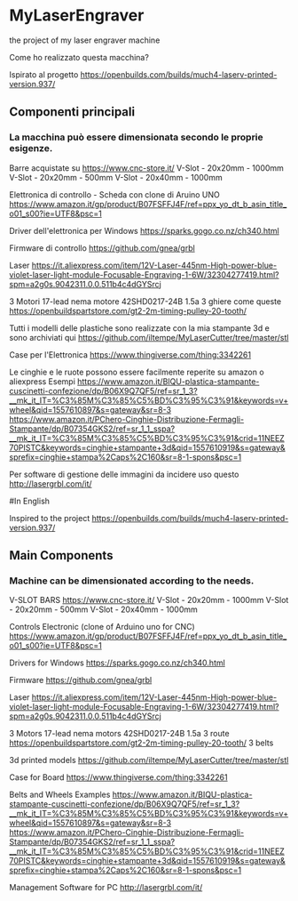 # MyLaserEngraver
the project of my laser engraver machine

Come ho realizzato questa macchina?

Ispirato al progetto https://openbuilds.com/builds/much4-laserv-printed-version.937/

## Componenti principali

### La macchina può essere dimensionata secondo le proprie esigenze.

Barre acquistate su
https://www.cnc-store.it/
V-Slot - 20x20mm - 1000mm
V-Slot - 20x20mm - 500mm
V-Slot - 20x40mm - 1000mm

Elettronica di controllo - Scheda con clone di Aruino UNO
https://www.amazon.it/gp/product/B07FSFFJ4F/ref=ppx_yo_dt_b_asin_title_o01_s00?ie=UTF8&psc=1

Driver dell'elettronica per Windows
https://sparks.gogo.co.nz/ch340.html

Firmware di controllo
https://github.com/gnea/grbl

Laser
https://it.aliexpress.com/item/12V-Laser-445nm-High-power-blue-violet-laser-light-module-Focusable-Engraving-1-6W/32304277419.html?spm=a2g0s.9042311.0.0.511b4c4dGYSrcj

3 Motori
17-lead nema motore 42SHD0217-24B 1.5a
3 ghiere come queste
https://openbuildspartstore.com/gt2-2m-timing-pulley-20-tooth/

Tutti i modelli delle plastiche sono realizzate con la mia stampante 3d e sono archiviati qui
https://github.com/iltempe/MyLaserCutter/tree/master/stl

Case per l'Elettronica
https://www.thingiverse.com/thing:3342261

Le cinghie e le ruote possono essere facilmente reperite su amazon o aliexpress
Esempi
https://www.amazon.it/BIQU-plastica-stampante-cuscinetti-confezione/dp/B06X9Q7QF5/ref=sr_1_3?__mk_it_IT=%C3%85M%C3%85%C5%BD%C3%95%C3%91&keywords=v+wheel&qid=1557610897&s=gateway&sr=8-3
https://www.amazon.it/PChero-Cinghie-Distribuzione-Fermagli-Stampante/dp/B07354GKS2/ref=sr_1_1_sspa?__mk_it_IT=%C3%85M%C3%85%C5%BD%C3%95%C3%91&crid=11NEEZ70PISTC&keywords=cinghie+stampante+3d&qid=1557610919&s=gateway&sprefix=cinghie+stampa%2Caps%2C160&sr=8-1-spons&psc=1

Per software di gestione delle immagini da incidere uso questo
http://lasergrbl.com/it/

#In English

Inspired to the project https://openbuilds.com/builds/much4-laserv-printed-version.937/

## Main Components

### Machine can be dimensionated according to the needs.

V-SLOT BARS
https://www.cnc-store.it/
V-Slot - 20x20mm - 1000mm
V-Slot - 20x20mm - 500mm
V-Slot - 20x40mm - 1000mm

Controls Electronic (clone of Arduino uno for CNC)
https://www.amazon.it/gp/product/B07FSFFJ4F/ref=ppx_yo_dt_b_asin_title_o01_s00?ie=UTF8&psc=1

Drivers for Windows
https://sparks.gogo.co.nz/ch340.html

Firmware
https://github.com/gnea/grbl

Laser
https://it.aliexpress.com/item/12V-Laser-445nm-High-power-blue-violet-laser-light-module-Focusable-Engraving-1-6W/32304277419.html?spm=a2g0s.9042311.0.0.511b4c4dGYSrcj

3 Motors
17-lead nema motors 42SHD0217-24B 1.5a
3 route
https://openbuildspartstore.com/gt2-2m-timing-pulley-20-tooth/
3 belts

3d printed models
https://github.com/iltempe/MyLaserCutter/tree/master/stl

Case for Board
https://www.thingiverse.com/thing:3342261

Belts and Wheels Examples
https://www.amazon.it/BIQU-plastica-stampante-cuscinetti-confezione/dp/B06X9Q7QF5/ref=sr_1_3?__mk_it_IT=%C3%85M%C3%85%C5%BD%C3%95%C3%91&keywords=v+wheel&qid=1557610897&s=gateway&sr=8-3
https://www.amazon.it/PChero-Cinghie-Distribuzione-Fermagli-Stampante/dp/B07354GKS2/ref=sr_1_1_sspa?__mk_it_IT=%C3%85M%C3%85%C5%BD%C3%95%C3%91&crid=11NEEZ70PISTC&keywords=cinghie+stampante+3d&qid=1557610919&s=gateway&sprefix=cinghie+stampa%2Caps%2C160&sr=8-1-spons&psc=1

Management Software for PC 
http://lasergrbl.com/it/

